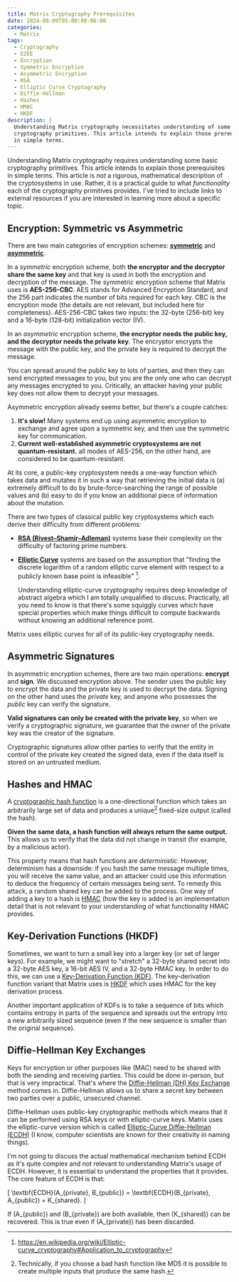 ```yaml
---
title: Matrix Cryptography Prerequisites
date: 2024-08-09T05:00:00-06:00
categories:
  - Matrix
tags:
  - Cryptography
  - E2EE
  - Encryption
  - Symmetric Encryption
  - Asymmetric Encryption
  - RSA
  - Elliptic Curve Cryptography
  - Diffie-Hellman
  - Hashes
  - HMAC
  - HKDF
description: |
  Understanding Matrix cryptography necessitates understanding of some basic
  cryptography primitives. This article intends to explain those prerequisites
  in simple terms.
---
```


Understanding Matrix cryptography requires understanding some basic cryptography
primitives. This article intends to explain those prerequisites in simple terms.
This article is _not_ a rigorous, mathematical description of the cryptosystems
in use. Rather, it is a practical guide to what _functionality_ each of the
cryptography primitives provides. I've tried to include links to external
resources if you are interested in learning more about a specific topic.

## Encryption: Symmetric vs Asymmetric

There are two main categories of encryption schemes:
[**symmetric**](https://en.wikipedia.org/wiki/Symmetric-key_algorithm) and
[**asymmetric**](https://en.wikipedia.org/wiki/Public-key_cryptography).

In a _symmetric_ encryption scheme, both **the encryptor and the decryptor share
the same key** and that key is used in both the encryption and decryption of the
message. The symmetric encryption scheme that Matrix uses is **AES-256-CBC**.
AES stands for Advanced Encryption Standard, and the 256 part indicates the
number of bits required for each key. CBC is the encryption mode (the details
are not relevant, but included here for completeness). AES-256-CBC takes two
inputs: the 32-byte (256-bit) key and a 16-byte (128-bit) initialization vector
(IV).

In an _asymmetric_ encryption scheme, **the encryptor needs the public key, and
the decryptor needs the private key**. The encryptor encrypts the message with
the public key, and the private key is required to decrypt the message.

You can spread around the public key to lots of parties, and then they can send
encrypted messages to you, but you are the only one who can decrypt any messages
encrypted to you. Critically, an attacker having your public key does not allow
them to decrypt your messages.

Asymmetric encryption already seems better, but there's a couple catches:

1. **It's slow!** Many systems end up using asymmetric encryption to exchange
   and agree upon a symmetric key, and then use the symmetric key for
   communication.
2. **Current well-established asymmetric cryptosystems are not
   quantum-resistant.** all modes of AES-256, on the other hand, are considered
   to be quantum-resistant.

At its core, a public-key cryptosystem needs a one-way function which takes data
and mutates it in such a way that retrieving the initial data is (a) extremely
difficult to do by brute-force-searching the range of possible values and (b)
easy to do if you know an additional piece of information about the mutation.

There are two types of classical public key cryptosystems which each derive
their difficulty from different problems:

- [**RSA (Rivest–Shamir–Adleman)**](https://en.wikipedia.org/wiki/RSA_(cryptosystem))
  systems base their complexity on the difficulty of factoring prime numbers.
- [**Elliptic Curve**](https://en.wikipedia.org/wiki/Elliptic-curve_cryptography)
  systems are based on the assumption that "finding the discrete logarithm of a
  random elliptic curve element with respect to a publicly known base point is
  infeasible" [^1].

  Understanding elliptic-curve cryptography requires deep knowledge of abstract
  algebra which I am totally unqualified to discuss. Practically, all you need
  to know is that there's some squiggly curves which have special properties
  which make things difficult to compute backwards without knowing an additional
  reference point.

Matrix uses elliptic curves for all of its public-key cryptography needs.

[^1]: https://en.wikipedia.org/wiki/Elliptic-curve_cryptography#Application_to_cryptography

## Asymmetric Signatures

In asymmetric encryption schemes, there are two main operations: **encrypt** and
**sign**. We discussed encryption above. The sender uses the public key to
encrypt the data and the private key is used to decrypt the data. Signing on the
other hand uses the _private_ key, and anyone who possesses the _public_ key can
verify the signature.

**Valid signatures can only be created with the private key**, so when we verify
a cryptographic signature, we guarantee that the owner of the private key was
the creator of the signature.

Cryptographic signatures allow other parties to verify that the entity in
control of the private key created the signed data, even if the data itself is
stored on an untrusted medium.

## Hashes and HMAC

A
[cryptographic hash function](https://en.wikipedia.org/wiki/Cryptographic_hash_function)
is a one-directional function which takes an arbitrarily large set of data and
produces a unique[^2] fixed-size output (called the hash).

**Given the same data, a hash function will always return the same output.**
This allows us to verify that the data did not change in transit (for example,
by a malicious actor).

This property means that hash functions are _deterministic_. However,
determinism has a downside: if you hash the same message multiple times, you
will receive the same value, and an attacker could use this information to
deduce the frequency of certain messages being sent. To remedy this attack, a
random shared key can be added to the process. One way of adding a key to a hash
is [HMAC](https://en.wikipedia.org/wiki/HMAC) (how the key is added is an
implementation detail that is not relevant to your understanding of what
functionality HMAC provides.

[^2]: Technically, if you choose a bad hash function like MD5 it is possible to
create multiple inputs that produce the same hash.

## Key-Derivation Functions (HKDF)

Sometimes, we want to turn a small key into a larger key (or set of larger
keys). For example, we might want to "stretch" a 32-byte shared secret into a
32-byte AES key, a 16-bit AES IV, and a 32-byte HMAC key. In order to do this,
we can use a
[Key-Derivation Function (KDF)](https://en.wikipedia.org/wiki/Key_derivation_function).
The key-derivation function variant that Matrix uses is
[HKDF](https://en.wikipedia.org/wiki/HKDF) which uses HMAC for the key
derivation process.

Another important application of KDFs is to take a sequence of bits which
contains entropy in parts of the sequence and spreads out the entropy into a new
arbitrarily sized sequence (even if the new sequence is smaller than the
original sequence).

## Diffie-Hellman Key Exchanges

Keys for encryption or other purposes like (MAC) need to be shared with both the
sending and receiving parties. This could be done in-person, but that is very
impractical. That's where the
[Diffie-Hellman (DH) Key Exchange](https://en.wikipedia.org/wiki/Diffie%E2%80%93Hellman_key_exchange)
method comes in. Diffie-Hellman allows us to share a secret key between two
parties over a public, unsecured channel.

Diffie-Hellman uses public-key cryptographic methods which means that it can be
performed using RSA keys or with elliptic-curve keys. Matrix uses the
elliptic-curve version which is called
[Elliptic-Curve Diffie-Hellman (ECDH)](https://en.wikipedia.org/wiki/Elliptic-curve_Diffie%E2%80%93Hellman)
(I know, computer scientists are known for their creativity in naming things).

I'm not going to discuss the actual mathematical mechanism behind ECDH as it's
quite complex and not relevant to understanding Matrix's usage of ECDH. However,
it is essential to understand the properties that it provides. The core feature
of ECDH is that:

\[ \textbf{ECDH}(A_{private}, B_{public}) = \textbf{ECDH}(B_{private},
A_{public}) = K_{shared}. \]

If \(A_{public}\) and \(B_{private}\) are both available, then \(K_{shared}\)
can be recovered. This is true even if \(A_{private}\) has been discarded.
